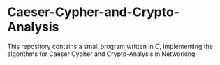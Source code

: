 # Caeser-Cypher-and-Crypto-Analysis
This repository contains a small program written in C, implementing the algorithms for Caeser Cypher and Crypto-Analysis in Networking.
